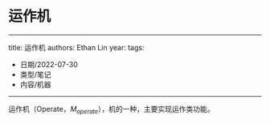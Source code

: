 # 运作机


---
title: 运作机
authors: Ethan Lin
year:
tags:
  - 日期/2022-07-30 
  - 类型/笔记 
  - 内容/机器 
---




运作机（Operate，$M_{operate}$），机的一种，主要实现运作类功能。